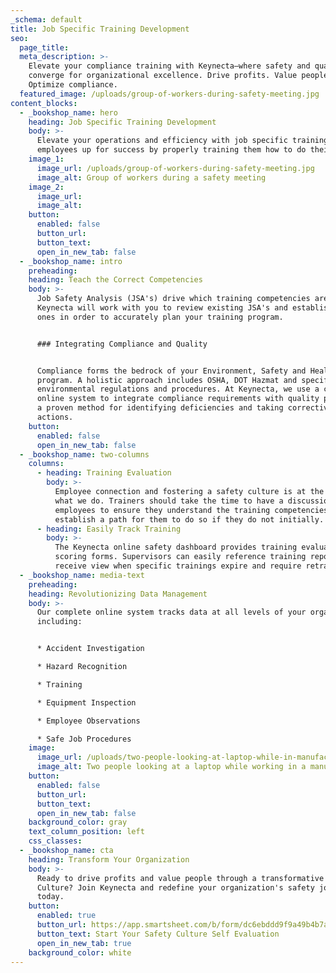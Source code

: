 ```yaml
---
_schema: default
title: Job Specific Training Development
seo:
  page_title:
  meta_description: >-
    Elevate your compliance training with Keynecta—where safety and quality
    converge for organizational excellence. Drive profits. Value people.
    Optimize compliance.
  featured_image: /uploads/group-of-workers-during-safety-meeting.jpg
content_blocks:
  - _bookshop_name: hero
    heading: Job Specific Training Development
    body: >-
      Elevate your operations and efficiency with job specific training. Set
      employees up for success by properly training them how to do their job.
    image_1:
      image_url: /uploads/group-of-workers-during-safety-meeting.jpg
      image_alt: Group of workers during a safety meeting
    image_2:
      image_url:
      image_alt:
    button:
      enabled: false
      button_url:
      button_text:
      open_in_new_tab: false
  - _bookshop_name: intro
    preheading:
    heading: Teach the Correct Competencies
    body: >-
      Job Safety Analysis (JSA's) drive which training competencies are taught.
      Keynecta will work with you to review existing JSA's and establish new
      ones in order to accurately plan your training program.


      ### Integrating Compliance and Quality


      Compliance forms the bedrock of your Environment, Safety and Health (ES&H)
      program. A holistic approach includes OSHA, DOT Hazmat and specific
      environmental regulations and procedures. At Keynecta, we use a complete
      online system to integrate compliance requirements with quality practices,
      a proven method for identifying deficiencies and taking corrective
      actions.
    button:
      enabled: false
      open_in_new_tab: false
  - _bookshop_name: two-columns
    columns:
      - heading: Training Evaluation
        body: >-
          Employee connection and fostering a safety culture is at the heart of
          what we do. Trainers should take the time to have a discussion with
          employees to ensure they understand the training competencies. And
          establish a path for them to do so if they do not initially.
      - heading: Easily Track Training
        body: >-
          The Keynecta online safety dashboard provides training evaluation and
          scoring forms. Supervisors can easily reference training reports and
          receive view when specific trainings expire and require retraining.
  - _bookshop_name: media-text
    preheading:
    heading: Revolutionizing Data Management
    body: >-
      Our complete online system tracks data at all levels of your organization,
      including:


      * Accident Investigation

      * Hazard Recognition

      * Training

      * Equipment Inspection

      * Employee Observations

      * Safe Job Procedures
    image:
      image_url: /uploads/two-people-looking-at-laptop-while-in-manufacturing-plant.jpg
      image_alt: Two people looking at a laptop while working in a manufacturing facility
    button:
      enabled: false
      button_url:
      button_text:
      open_in_new_tab: false
    background_color: gray
    text_column_position: left
    css_classes:
  - _bookshop_name: cta
    heading: Transform Your Organization
    body: >-
      Ready to drive profits and value people through a transformative Safety
      Culture? Join Keynecta and redefine your organization's safety journey
      today.
    button:
      enabled: true
      button_url: https://app.smartsheet.com/b/form/dc6ebddd9f9a49b4b7a87e7d705fa150
      button_text: Start Your Safety Culture Self Evaluation
      open_in_new_tab: true
    background_color: white
---
```


